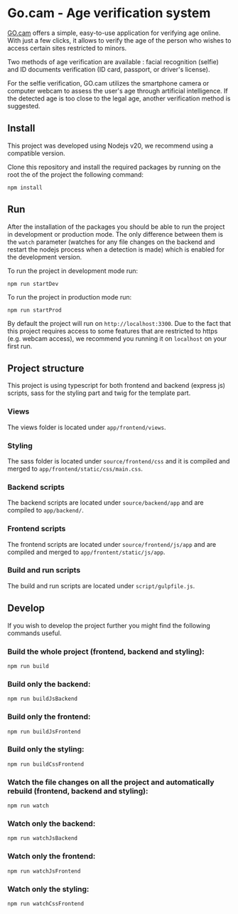 # Go.cam - Age verification system

[GO.cam](https://go.cam/) offers a simple, easy-to-use application for verifying age online.
With just a few clicks, it allows to verify the age of the person who wishes to access certain sites restricted to minors.

Two methods of age verification are available : facial recognition (selfie) and ID documents verification (ID card, passport, or driver's license).

For the selfie verification, GO.cam utilizes the smartphone camera or computer webcam to assess the user's age through artificial intelligence. If the detected age is too close to the legal age, another verification method is suggested.

## Install

This project was developed using Nodejs v20, we recommend using a compatible version.

Clone this repository and install the required packages by running on the root the of the project the following command:

`npm install`

## Run

After the installation of the packages you should be able to run the project in development or production mode.
The only difference between them is the `watch` parameter (watches for any file changes on the backend and restart the nodejs process when a detection is made) which is enabled for the development version. 

To run the project in development mode run:

`npm run startDev`

To run the project in production mode run:

`npm run startProd`

By default the project will run on `http://localhost:3300`. Due to the fact that this project requires access to some features that are restricted to https (e.g. webcam access), we recommend you running it on `localhost` on your first run.

## Project structure

This project is using typescript for both frontend and backend (express js) scripts, sass for the styling part and twig for the template part.

### Views

The views folder is located under `app/frontend/views`.

### Styling

The sass folder is located under `source/frontend/css` and it is compiled and merged to `app/frontend/static/css/main.css`.

### Backend scripts

The backend scripts are located under `source/backend/app` and are compiled to `app/backend/`.

### Frontend scripts

The frontend scripts are located under `source/frontend/js/app` and are compiled and merged to `app/frontent/static/js/app`.

### Build and run scripts

The build and run scripts are located under `script/gulpfile.js`.

## Develop

If you wish to develop the project further you might find the following commands useful.

### Build the whole project (frontend, backend and styling):

`npm run build`

### Build only the backend:

`npm run buildJsBackend`

### Build only the frontend:

`npm run buildJsFrontend`

### Build only the styling:

`npm run buildCssFrontend`

### Watch the file changes on all the project and automatically rebuild (frontend, backend and styling):

`npm run watch`

### Watch only the backend:

`npm run watchJsBackend`

### Watch only the frontend:

`npm run watchJsFrontend`

### Watch only the styling:

`npm run watchCssFrontend`

